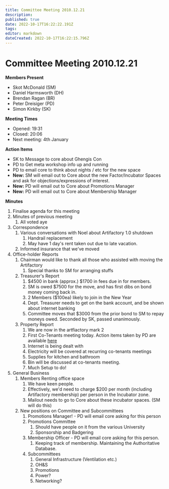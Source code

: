 ```yaml
---
title: Committee Meeting 2010.12.21
description: 
published: true
date: 2022-10-17T16:22:22.191Z
tags: 
editor: markdown
dateCreated: 2022-10-17T16:22:15.796Z
---
```


# Committee Meeting 2010.12.21

**Members Present**

-   Skot McDonald (SM)
-   Daniel Harmsworth (DH)
-   Brendan Ragan (BR)
-   Peter Dreisiger (PD)
-   Simon Kirkby (SK)

**Meeting Times**

-   Opened: 19:31
-   Closed: 20:06
-   Next meeting: 4th January

**Action Items**

-   SK to Message to core about Ghengis Con
-   PD to Get meta workshop info up and running
-   PD to email core to think about nights / etc for the new space
-   **New:** SM will email out to Core about the new Factor/Incubator Spaces and ask for objections/expressions of interest.
-   **New:** PD will email out to Core about Promotions Manager
-   **New:** PD will email out to Core about Membership Manager

**Minutes**

1.  Finalise agenda for this meeting
2.  Minutes of previous meeting
    1.  All voted aye
3.  Correspondence
    1.  Various conversations with Noel about Artifactory 1.0 shutdown
        1.  Handrail replacement
        2.  May have 1 day's rent taken out due to late vacation.
    2.  Informed insurance that we've moved
4.  Office-holder Reports
    1.  Chairman would like to thank all those who assisted with moving the Artifactory
        1.  Special thanks to SM for arranging stuffs
    2.  Treasurer's Report
        1.  \$4500 in bank (approx.) \$1700 in fees due in for members.
        2.  SM is owed \$7500 for the move, and has first dibs on bond money coming back in.
        3.  2 Members (\$100ea) likely to join in the New Year
        4.  Dept. Treasurer needs to get on the bank account, and be shown about internet banking
        5.  Committee moves that \$3000 from the prior bond to SM to repay moneys owed. Seconded by SK, passed unanimously.
    3.  Property Report
        1.  We are now in the artfiactory mark 2
        2.  First Co-Tenants meeting today. Action items taken by PD are available [here](/committee/co-tenants_meeting_2010.12.21)
        3.  Internet is being dealt with
        4.  Electricity will be covered at recurring co-tenants meetings
        5.  Supplies for kitchen and bathroom
        6.  Bin will be discussed at co-tenants meeting.
        7.  Much Setup to do!
5.  General Business
    1.  Members Renting office space
        1.  We have keen people.
        2.  Effectively, we'd need to charge \$200 per month (including Artifactory membership) per person in the Incubator zone.
        3.  Mailout needs to go to Core about these incubator spaces. (SM will do this)
    2.  New positions on Committee and Subcommittees
        1.  Promotions Manager! - PD will email core asking for this person
        2.  Promotions Committee
            1.  Should have people on it from the various University
            2.  Sponsorship and Badgering
        3.  Membership Officer - PD will email core asking for this person.
            1.  Keeping track of membership. Maintaining the Authoritative Database.
        4.  Subcommittees
            1.  General Infrastructure (Ventilation etc.)
            2.  OH&S
            3.  Promotions
            4.  Power?
            5.  Networking?
